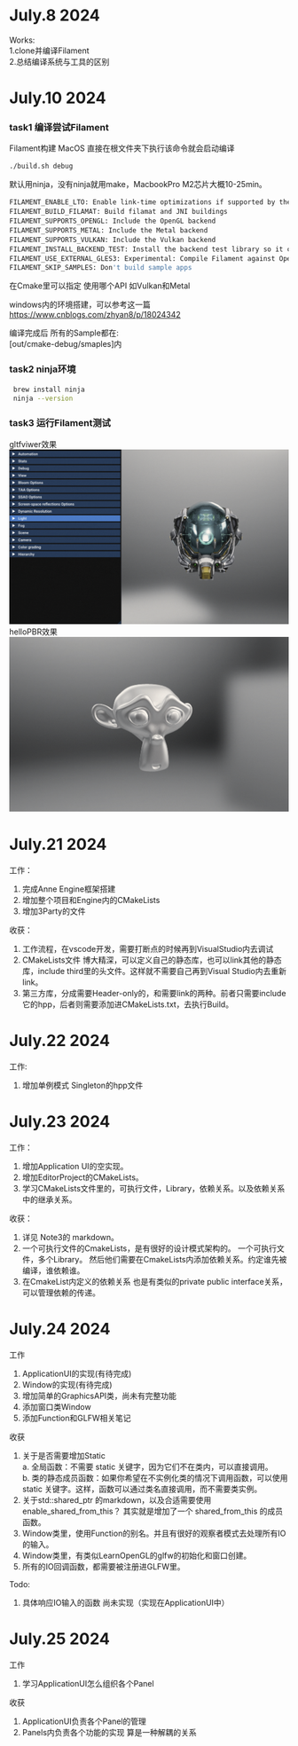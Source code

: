 # July.8 2024
Works:</br>
1.clone并编译Filament </br>
2.总结编译系统与工具的区别 </br>

# July.10 2024

### task1 编译尝试Filament
Filament构建 MacOS 直接在根文件夹下执行该命令就会启动编译
  ```sh
  ./build.sh debug
  ```
默认用ninja，没有ninja就用make，MacbookPro M2芯片大概10-25min。

  ```sh
  FILAMENT_ENABLE_LTO: Enable link-time optimizations if supported by the compiler
  FILAMENT_BUILD_FILAMAT: Build filamat and JNI buildings
  FILAMENT_SUPPORTS_OPENGL: Include the OpenGL backend
  FILAMENT_SUPPORTS_METAL: Include the Metal backend
  FILAMENT_SUPPORTS_VULKAN: Include the Vulkan backend
  FILAMENT_INSTALL_BACKEND_TEST: Install the backend test library so it can be consumed on iOS
  FILAMENT_USE_EXTERNAL_GLES3: Experimental: Compile Filament against OpenGL ES 3
  FILAMENT_SKIP_SAMPLES: Don't build sample apps
  ```
在Cmake里可以指定 使用哪个API 如Vulkan和Metal

windows内的环境搭建，可以参考这一篇 </br>
https://www.cnblogs.com/zhyan8/p/18024342

编译完成后 所有的Sample都在: </br>
[out/cmake-debug/smaples]内


### task2 ninja环境
 ```sh
  brew install ninja  
  ninja --version
  ```

### task3 运行Filament测试
gltfviwer效果
  ![alt text](assets/01.png)
helloPBR效果
  ![alt text](assets/02.png)

# July.21 2024
工作：
1. 完成Anne Engine框架搭建
2. 增加整个项目和Engine内的CMakeLists
3. 增加3Party的文件

收获：
1. 工作流程，在vscode开发，需要打断点的时候再到VisualStudio内去调试
2. CMakeLists文件 博大精深，可以定义自己的静态库，也可以link其他的静态库，include third里的头文件。这样就不需要自己再到Visual Studio内去重新link。
3. 第三方库，分成需要Header-only的，和需要link的两种。前者只需要include它的hpp，后者则需要添加进CMakeLists.txt，去执行Build。


# July.22 2024
工作:
1. 增加单例模式 Singleton的hpp文件


# July.23 2024
工作：
1. 增加Application UI的空实现。
2. 增加EditorProject的CMakeLists。
3. 学习CMakeLists文件里的，可执行文件，Library，依赖关系。以及依赖关系中的继承关系。

收获：
1. 详见 Note3的 markdown。
2. 一个可执行文件的CmakeLists，是有很好的设计模式架构的。 一个可执行文件，多个Library。 然后他们需要在CmakeLists内添加依赖关系。约定谁先被编译，谁依赖谁。
3. 在CmakeList内定义的依赖关系 也是有类似的private public interface关系，可以管理依赖的传递。


# July.24 2024
工作
1. ApplicationUI的实现(有待完成)
2. Window的实现(有待完成)
3. 增加简单的GraphicsAPI类，尚未有完整功能
4. 添加窗口类Window
5. 添加Function和GLFW相关笔记

收获
1. 关于是否需要增加Static</br>
  a. 全局函数：不需要 static 关键字，因为它们不在类内，可以直接调用。</br>
  b. 类的静态成员函数：如果你希望在不实例化类的情况下调用函数，可以使用 static 关键字。这样，函数可以通过类名直接调用，而不需要类实例。</br>
2. 关于std::shared_ptr 的markdown，以及合适需要使用enable_shared_from_this？ 其实就是增加了一个 shared_from_this 的成员函数。
3. Window类里，使用Function的别名。并且有很好的观察者模式去处理所有IO的输入。
4. Window类里，有类似LearnOpenGL的glfw的初始化和窗口创建。
5. 所有的IO回调函数，都需要被注册进GLFW里。

Todo:
1. 具体响应IO输入的函数 尚未实现（实现在ApplicationUI中）

# July.25 2024
工作
1. 学习ApplicationUI怎么组织各个Panel

收获
1. ApplicationUI负责各个Panel的管理
2. Panels内负责各个功能的实现 算是一种解耦的关系